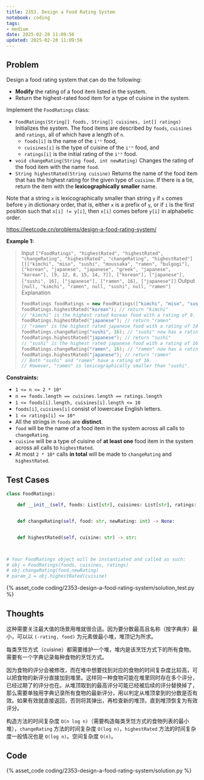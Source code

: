 ```yaml
---
title: 2353. Design a Food Rating System
notebook: coding
tags:
- medium
date: 2025-02-28 11:09:56
updated: 2025-02-28 11:09:56
---
```

## Problem

Design a food rating system that can do the following:

- **Modify** the rating of a food item listed in the system.
- Return the highest-rated food item for a type of cuisine in the system.

Implement the `FoodRatings` class:

- `FoodRatings(String[] foods, String[] cuisines, int[] ratings)` Initializes the system. The food items are described by `foods`, `cuisines` and `ratings`, all of which have a length of `n`.
  - `foods[i]` is the name of the `iᵗʰ` food,
  - `cuisines[i]` is the type of cuisine of the `iᵗʰ` food, and
  - `ratings[i]` is the initial rating of the `iᵗʰ` food.
- `void changeRating(String food, int newRating)` Changes the rating of the food item with the name `food`.
- `String highestRated(String cuisine)` Returns the name of the food item that has the highest rating for the given type of `cuisine`. If there is a tie, return the item with the **lexicographically smaller** name.

Note that a string `x` is lexicographically smaller than string `y` if `x` comes before `y` in dictionary order, that is, either `x` is a prefix of `y`, or if `i` is the first position such that `x[i] != y[i]`, then `x[i]` comes before `y[i]` in alphabetic order.

<https://leetcode.cn/problems/design-a-food-rating-system/>

**Example 1:**

> Input
> `["FoodRatings", "highestRated", "highestRated", "changeRating", "highestRated", "changeRating", "highestRated"]`
> `[[["kimchi", "miso", "sushi", "moussaka", "ramen", "bulgogi"], ["korean", "japanese", "japanese", "greek", "japanese", "korean"], [9, 12, 8, 15, 14, 7]], ["korean"], ["japanese"], ["sushi", 16], ["japanese"], ["ramen", 16], ["japanese"]]`
> Output
> `[null, "kimchi", "ramen", null, "sushi", null, "ramen"]`
> Explanation
>
> ``` cpp
> FoodRatings foodRatings = new FoodRatings(["kimchi", "miso", "sushi", "moussaka", "ramen", "bulgogi"], ["korean", "japanese", "japanese", "greek", "japanese", "korean"], [9, 12, 8, 15, 14, 7]);
> foodRatings.highestRated("korean"); // return "kimchi"
> // "kimchi" is the highest rated korean food with a rating of 9.
> foodRatings.highestRated("japanese"); // return "ramen"
> // "ramen" is the highest rated japanese food with a rating of 14.
> foodRatings.changeRating("sushi", 16); // "sushi" now has a rating of 16.
> foodRatings.highestRated("japanese"); // return "sushi"
> // "sushi" is the highest rated japanese food with a rating of 16.
> foodRatings.changeRating("ramen", 16); // "ramen" now has a rating of 16.
> foodRatings.highestRated("japanese"); // return "ramen"
> // Both "sushi" and "ramen" have a rating of 16.
> // However, "ramen" is lexicographically smaller than "sushi".
> ```

**Constraints:**

- `1 <= n <= 2 * 10⁴`
- `n == foods.length == cuisines.length == ratings.length`
- `1 <= foods[i].length, cuisines[i].length <= 10`
- `foods[i]`, `cuisines[i]` consist of lowercase English letters.
- `1 <= ratings[i] <= 10⁸`
- All the strings in `foods` are **distinct**.
- `food` will be the name of a food item in the system across all calls to `changeRating`.
- `cuisine` will be a type of cuisine of **at least one** food item in the system across all calls to `highestRated`.
- At most `2 * 10⁴` calls **in total** will be made to `changeRating` and `highestRated`.

## Test Cases

``` python
class FoodRatings:

    def __init__(self, foods: List[str], cuisines: List[str], ratings: List[int]):


    def changeRating(self, food: str, newRating: int) -> None:


    def highestRated(self, cuisine: str) -> str:



# Your FoodRatings object will be instantiated and called as such:
# obj = FoodRatings(foods, cuisines, ratings)
# obj.changeRating(food,newRating)
# param_2 = obj.highestRated(cuisine)
```

{% asset_code coding/2353-design-a-food-rating-system/solution_test.py %}

## Thoughts

这种需要关注最大值的场景用堆就很合适。因为要分数最高且名称（按字典序）最小，可以以 `(-rating, food)` 为元素做最小堆，堆顶记为所求。

每类烹饪方式（cuisine）都需要维护一个堆，堆内是该烹饪方式下的所有食物。需要有一个字典记录每种食物的烹饪方式。

因为食物的评分会被修改，而在堆中想要找到对应的食物的时间复杂度比较高，可以把食物的新评分直接加到堆里。这样同一种食物可能在堆里同时存在多个评分，已经过期了的评分也在。从堆顶取到的最高评分可能已经被后续的评分替换掉了，那么需要单独用字典记录所有食物的最新评分，用以判定从堆顶拿到的分数是否有效。如果有效就直接返回，否则将其弹出，再检查新的堆顶，直到堆顶恢复为有效评分。

构造方法的时间复杂度 `O(n log n)`（需要构造每类烹饪方式的食物列表的最小堆），`changeRating` 方法的时间复杂度 `O(log n)`，`highestRated` 方法的时间复杂度一般情况也是 `O(log n)`。空间复杂度 `O(n)`。

## Code

{% asset_code coding/2353-design-a-food-rating-system/solution.py %}
